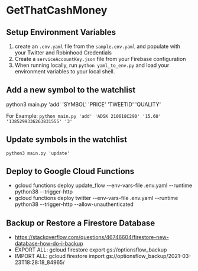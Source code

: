 # GetThatCashMoney

## Setup Environment Variables
1. create an `.env.yaml` file from the `sample.env.yaml` and populate with your Twitter and Robinhood Credentials
2. Create a `serviceAccountKey.json` file from your Firebase configuration
3. When running locally, run `python yaml_to_env.py` and load your environment variables to your local shell.

## Add a new symbol to the watchlist
python3 main.py 'add' 'SYMBOL' 'PRICE' 'TWEETID' 'QUALITY'

For Example: 
```python main.py 'add' 'ADSK 210618C290' '15.60' '1385299336263831555' '3' ```

## Update symbols in the watchlist
```python3 main.py 'update'```

## Deploy to Google Cloud Functions
- gcloud functions deploy update_flow --env-vars-file .env.yaml --runtime python38 --trigger-http
- gcloud functions deploy twitter --env-vars-file .env.yaml --runtime python38 --trigger-http --allow-unauthenticated

## Backup or Restore a Firestore Database
- https://stackoverflow.com/questions/46746604/firestore-new-database-how-do-i-backup
-   EXPORT ALL: gcloud firestore export gs://optionsflow_backup
-   IMPORT ALL: gcloud firestore import gs://optionsflow_backup/2021-03-23T18:28:18_84965/ 

